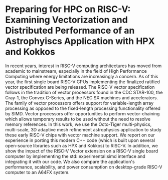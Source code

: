 # Preparing for HPC on RISC-V: Examining Vectorization and Distributed Performance of an Astrophyiscs Application with HPX and Kokkos 

In recent years, interest in RISC-V computing architectures has moved from academic to mainstream, especially in the field of High Performance Computing where energy limitations are increasingly a concern. As of this year, the first single board RISC-V CPUs implementing the finalized ratified vector specification are being released. The RISC-V vector specification follows in the tradition of vector processors found in the CDC STAR-100, the Cray-1, the Convex C-Series, and the NEC SX machines and accelerators. The family of vector processors offers support for variable-length array processing as opposed to the fixed-length processing functionality offered by SIMD. Vector processors offer opportunities to perform vector-chaining which allows temporary results to be used without the need to resolve memory references.
In this work, we use the Octo-Tiger multi-physics, multi-scale, 3D adaptive mesh refinement astrophysics application to study these early RISC-V chips with vector machine support. We report on our experience in porting this modern C++ code (which is built upon several open-source libraries such as HPX and Kokkos) to RISC-V. In addition, we show the impact of the RISC-V Vector extension on a RISC-V single board computer by implementing the std::experimental:simd interface and integrating it with our code. We also compare the application's performance, scalability, and power consumption on desktop-grade RISC-V computer to an A64FX system. 
